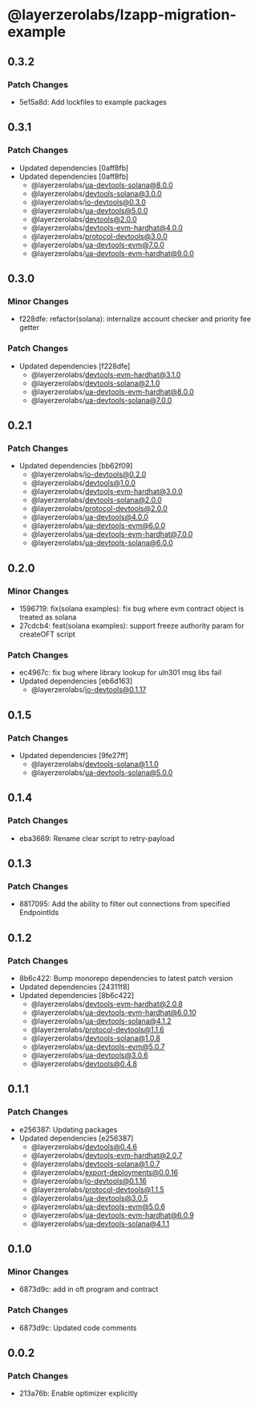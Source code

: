 # @layerzerolabs/lzapp-migration-example

## 0.3.2

### Patch Changes

- 5e15a8d: Add lockfiles to example packages

## 0.3.1

### Patch Changes

- Updated dependencies [0aff8fb]
- Updated dependencies [0aff8fb]
  - @layerzerolabs/ua-devtools-solana@8.0.0
  - @layerzerolabs/devtools-solana@3.0.0
  - @layerzerolabs/io-devtools@0.3.0
  - @layerzerolabs/ua-devtools@5.0.0
  - @layerzerolabs/devtools@2.0.0
  - @layerzerolabs/devtools-evm-hardhat@4.0.0
  - @layerzerolabs/protocol-devtools@3.0.0
  - @layerzerolabs/ua-devtools-evm@7.0.0
  - @layerzerolabs/ua-devtools-evm-hardhat@9.0.0

## 0.3.0

### Minor Changes

- f228dfe: refactor(solana): internalize account checker and priority fee getter

### Patch Changes

- Updated dependencies [f228dfe]
  - @layerzerolabs/devtools-evm-hardhat@3.1.0
  - @layerzerolabs/devtools-solana@2.1.0
  - @layerzerolabs/ua-devtools-evm-hardhat@8.0.0
  - @layerzerolabs/ua-devtools-solana@7.0.0

## 0.2.1

### Patch Changes

- Updated dependencies [bb62f09]
  - @layerzerolabs/io-devtools@0.2.0
  - @layerzerolabs/devtools@1.0.0
  - @layerzerolabs/devtools-evm-hardhat@3.0.0
  - @layerzerolabs/devtools-solana@2.0.0
  - @layerzerolabs/protocol-devtools@2.0.0
  - @layerzerolabs/ua-devtools@4.0.0
  - @layerzerolabs/ua-devtools-evm@6.0.0
  - @layerzerolabs/ua-devtools-evm-hardhat@7.0.0
  - @layerzerolabs/ua-devtools-solana@6.0.0

## 0.2.0

### Minor Changes

- 1596719: fix(solana examples): fix bug where evm contract object is treated as solana
- 27cdcb4: feat(solana examples): support freeze authority param for createOFT script

### Patch Changes

- ec4967c: fix bug where library lookup for uln301 msg libs fail
- Updated dependencies [eb6d163]
  - @layerzerolabs/io-devtools@0.1.17

## 0.1.5

### Patch Changes

- Updated dependencies [9fe27ff]
  - @layerzerolabs/devtools-solana@1.1.0
  - @layerzerolabs/ua-devtools-solana@5.0.0

## 0.1.4

### Patch Changes

- eba3669: Rename clear script to retry-payload

## 0.1.3

### Patch Changes

- 8817095: Add the ability to filter out connections from specified EndpointIds

## 0.1.2

### Patch Changes

- 8b6c422: Bump monorepo dependencies to latest patch version
- Updated dependencies [24311f8]
- Updated dependencies [8b6c422]
  - @layerzerolabs/devtools-evm-hardhat@2.0.8
  - @layerzerolabs/ua-devtools-evm-hardhat@6.0.10
  - @layerzerolabs/ua-devtools-solana@4.1.2
  - @layerzerolabs/protocol-devtools@1.1.6
  - @layerzerolabs/devtools-solana@1.0.8
  - @layerzerolabs/ua-devtools-evm@5.0.7
  - @layerzerolabs/ua-devtools@3.0.6
  - @layerzerolabs/devtools@0.4.8

## 0.1.1

### Patch Changes

- e256387: Updating packages
- Updated dependencies [e256387]
  - @layerzerolabs/devtools@0.4.6
  - @layerzerolabs/devtools-evm-hardhat@2.0.7
  - @layerzerolabs/devtools-solana@1.0.7
  - @layerzerolabs/export-deployments@0.0.16
  - @layerzerolabs/io-devtools@0.1.16
  - @layerzerolabs/protocol-devtools@1.1.5
  - @layerzerolabs/ua-devtools@3.0.5
  - @layerzerolabs/ua-devtools-evm@5.0.6
  - @layerzerolabs/ua-devtools-evm-hardhat@6.0.9
  - @layerzerolabs/ua-devtools-solana@4.1.1

## 0.1.0

### Minor Changes

- 6873d9c: add in oft program and contract

### Patch Changes

- 6873d9c: Updated code comments

## 0.0.2

### Patch Changes

- 213a76b: Enable optimizer explicitly
